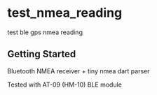 # test_nmea_reading

test ble gps nmea reading

## Getting Started

Bluetooth NMEA receiver + tiny nmea dart parser

Tested with AT-09 (HM-10) BLE module
